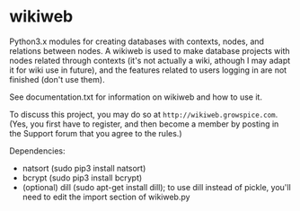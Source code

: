 # wikiweb
Python3.x modules for creating databases with contexts, nodes, and relations between nodes. A wikiweb is used to make database projects with nodes related through contexts (it's not actually a wiki, athough I may adapt it for wiki use in future), and the features related to users logging in are not finished (don't use them).

See documentation.txt for information on wikiweb and how to use it.

To discuss this project, you may do so at `http://wikiweb.growspice.com`.
(Yes, you first have to register, and then become a member by posting in the Support forum that you agree to the rules.)

Dependencies:
* natsort (sudo pip3 install natsort)
* bcrypt (sudo pip3 install bcrypt)
* (optional) dill (sudo apt-get install dill); to use dill instead of pickle, you'll need to edit the import section of wikiweb.py
